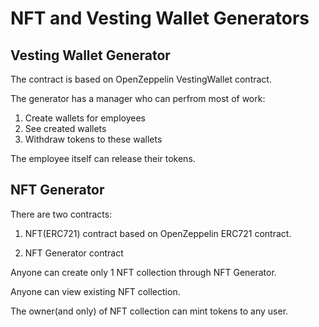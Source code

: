 # NFT and Vesting Wallet Generators

## Vesting Wallet Generator

The contract is based on OpenZeppelin VestingWallet contract.

The generator has a manager who can perfrom most of work:

1. Create wallets for employees
2. See created wallets
3. Withdraw tokens to these wallets

The employee itself can release their tokens.

## NFT Generator

There are two contracts:

1. NFT(ERC721) contract based on OpenZeppelin ERC721 contract.

2. NFT Generator contract

Anyone can create only 1 NFT collection through NFT Generator.

Anyone can view existing NFT collection.

The owner(and only) of NFT collection can mint tokens to any user.
